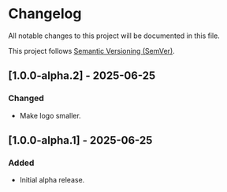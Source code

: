 # Changelog

All notable changes to this project will be documented in this file.

This project follows [Semantic Versioning (SemVer)](https://semver.org/).

## [1.0.0-alpha.2] - 2025-06-25

### Changed

- Make logo smaller.

## [1.0.0-alpha.1] - 2025-06-25

### Added

- Initial alpha release.
